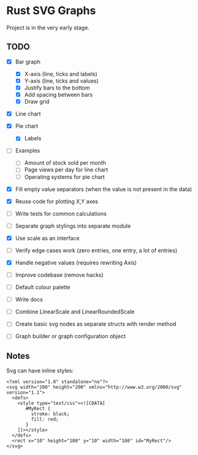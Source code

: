 # Rust SVG Graphs

Project is in the very early stage.


## TODO

* [x] Bar graph
    * [x] X-axis (line, ticks and labels)
    * [x] Y-axis (line, ticks and values)
    * [x] Justify bars to the bottom
    * [x] Add spacing between bars
    * [x] Draw grid
* [x] Line chart
* [x] Pie chart
    * [x] Labels
* [ ] Examples
    * [ ] Amount of stock sold per month
    * [ ] Page views per day for line chart
    * [ ] Operating systems for pie chart
* [x] Fill empty value separators (when the value is not present in the data)
* [x] Reuse code for plotting X,Y axes
* [ ] Write tests for common calculations
* [ ] Separate graph stylings into separate module
* [x] Use scale as an interface
* [ ] Verify edge cases work (zero entries, one entry, a lot of entries)
* [x] Handle negative values (requires rewriting Axis)
* [ ] Improve codebase (remove hacks)
* [ ] Default colour palette
* [ ] Write docs
* [ ] Combine LinearScale and LinearRoundedScale
* [ ] Create basic svg nodes as separate structs with render method
* [ ] Graph builder or graph configuration object


## Notes

Svg can have inline styles:

```
<?xml version="1.0" standalone="no"?>
<svg width="200" height="200" xmlns="http://www.w3.org/2000/svg" version="1.1">
  <defs>
    <style type="text/css"><![CDATA[
       #MyRect {
         stroke: black;
         fill: red;
       }
    ]]></style>
  </defs>
  <rect x="10" height="180" y="10" width="180" id="MyRect"/>
</svg>
```
